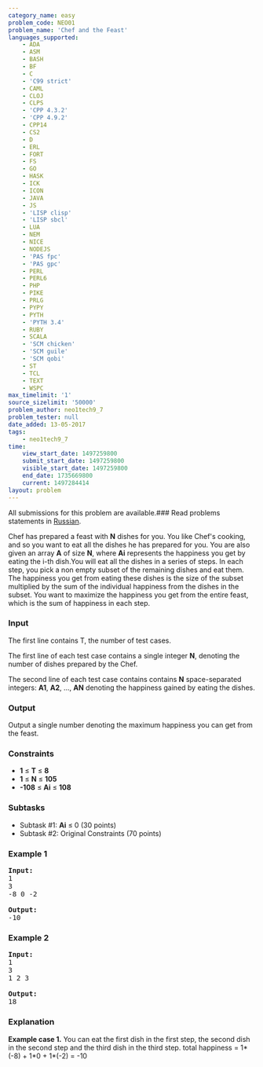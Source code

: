 ```yaml
---
category_name: easy
problem_code: NEO01
problem_name: 'Chef and the Feast'
languages_supported:
    - ADA
    - ASM
    - BASH
    - BF
    - C
    - 'C99 strict'
    - CAML
    - CLOJ
    - CLPS
    - 'CPP 4.3.2'
    - 'CPP 4.9.2'
    - CPP14
    - CS2
    - D
    - ERL
    - FORT
    - FS
    - GO
    - HASK
    - ICK
    - ICON
    - JAVA
    - JS
    - 'LISP clisp'
    - 'LISP sbcl'
    - LUA
    - NEM
    - NICE
    - NODEJS
    - 'PAS fpc'
    - 'PAS gpc'
    - PERL
    - PERL6
    - PHP
    - PIKE
    - PRLG
    - PYPY
    - PYTH
    - 'PYTH 3.4'
    - RUBY
    - SCALA
    - 'SCM chicken'
    - 'SCM guile'
    - 'SCM qobi'
    - ST
    - TCL
    - TEXT
    - WSPC
max_timelimit: '1'
source_sizelimit: '50000'
problem_author: neo1tech9_7
problem_tester: null
date_added: 13-05-2017
tags:
    - neo1tech9_7
time:
    view_start_date: 1497259800
    submit_start_date: 1497259800
    visible_start_date: 1497259800
    end_date: 1735669800
    current: 1497284414
layout: problem
---
```

All submissions for this problem are available.### Read problems statements in [Russian](http://www.codechef.com/download/translated/JUNE17/russian/NEO01.pdf).

Chef has prepared a feast with **N** dishes for you. You like Chef's cooking, and so you want to eat all the dishes he has prepared for you. You are also given an array **A** of size **N**, where **Ai** represents the happiness you get by eating the i-th dish.You will eat all the dishes in a series of steps. In each step, you pick a non empty subset of the remaining dishes and eat them. The happiness you get from eating these dishes is the size of the subset multiplied by the sum of the individual happiness from the dishes in the subset. You want to maximize the happiness you get from the entire feast, which is the sum of happiness in each step.

### Input

 The first line contains T, the number of test cases.

The first line of each test case contains a single integer **N**, denoting the number of dishes prepared by the Chef.

The second line of each test case contains contains **N** space-separated integers: **A1**, **A2**, ..., **AN** denoting the happiness gained by eating the dishes.

### Output

Output a single number denoting the maximum happiness you can get from the feast.

### Constraints

- **1** ≤ **T** ≤ **8**
- **1** ≤ **N** ≤ **105**
- **-108** ≤ **Ai** ≤ **108**

### Subtasks

- Subtask #1: **Ai** ≤ 0 (30 points)
- Subtask #2: Original Constraints (70 points)

### Example 1

<pre><b>Input:</b>
1
3
-8 0 -2 

<b>Output:</b>
-10
</pre>
### Example 2

<pre><b>Input:</b>
1
3
1 2 3

<b>Output:</b>
18
</pre>
### Explanation

**Example case 1.** You can eat the first dish in the first step, the second dish in the second step and the third dish in the third step. total happiness = 1\*(-8) + 1\*0 + 1\*(-2) = -10
